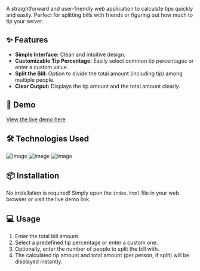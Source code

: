 A straightforward and user-friendly web application to calculate tips quickly and easily. Perfect for splitting bills with friends or figuring out how much to tip your server.

## ✨ Features

* **Simple Interface:** Clean and intuitive design.
* **Customizable Tip Percentage:** Easily select common tip percentages or enter a custom value.
* **Split the Bill:** Option to divide the total amount (including tip) among multiple people.
* **Clear Output:** Displays the tip amount and the total amount clearly.

## 🚀 Demo

[View the live demo here](https://saidbaraou.github.io/tip-calculator/)

## 🛠️ Technologies Used

![image](https://img.shields.io/badge/HTML5-E34F26?style=for-the-badge&logo=html5&logoColor=white)
![image](https://img.shields.io/badge/CSS3-1572B6?style=for-the-badge&logo=css3&logoColor=white)
![image](https://img.shields.io/badge/JavaScript-323330?style=for-the-badge&logo=javascript&logoColor=F7DF1E)

## 📦 Installation

No installation is required! Simply open the `index.html` file in your web browser or visit the live demo link.

## 💻 Usage

1.  Enter the total bill amount.
2.  Select a predefined tip percentage or enter a custom one.
3.  Optionally, enter the number of people to split the bill with.
4.  The calculated tip amount and total amount (per person, if split) will be displayed instantly.
